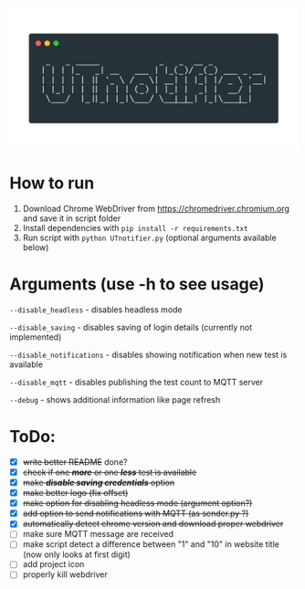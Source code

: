 ![logo](logo.png)

# How to run
1. Download Chrome WebDriver from https://chromedriver.chromium.org and save it in script folder
2. Install dependencies with `pip install -r requirements.txt`
3. Run script with `python UTnotifier.py` (optional arguments available below)

# Arguments (use -h to see usage)
`--disable_headless` - disables headless mode

`--disable_saving` - disables saving of login details (currently not implemented)

`--disable_notifications` - disables showing notification when new test is available

`--disable_mqtt` - disables publishing the test count to MQTT server

`--debug` - shows additional information like page refresh

# ToDo:
- [x] ~~write better README~~ done?
- [x] ~~check if one ***more*** or one ***less*** test is available~~
- [x] ~~make ***disable saving credentials*** option~~
- [x] ~~make better logo (fix offset)~~
- [x] ~~make option for disabling headless mode (argument option?)~~
- [x] ~~add option to send notifications with MQTT (as sender.py ?)~~
- [x] ~~automatically detect chrome version and download proper webdriver~~
- [ ] make sure MQTT message are received
- [ ] make script detect a difference between "1" and "10" in website title (now only looks at first digit)
- [ ] add project icon
- [ ] properly kill webdriver
